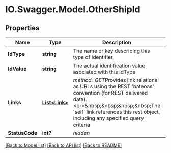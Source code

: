 # IO.Swagger.Model.OtherShipId
## Properties

Name | Type | Description | Notes
------------ | ------------- | ------------- | -------------
**IdType** | **string** | The name or key describing this type of identifier | 
**IdValue** | **string** | The actual identification value asociated with this idType | 
**Links** | [**List&lt;Link&gt;**](Link.md) | *method&#x3D;GET*Provides link relations as URLs using the REST &#x27;hateoas&#x27; convention (for REST delivered data).&lt;br&gt;&amp;nbsp;&amp;nbsp;&amp;nbsp;&amp;nbsp;The &#x27;self&#x27; link references this rest object, including any specified query criteria | [optional] 
**StatusCode** | **int?** | *hidden* | [optional] 

[[Back to Model list]](../README.md#documentation-for-models) [[Back to API list]](../README.md#documentation-for-api-endpoints) [[Back to README]](../README.md)

